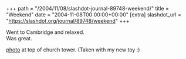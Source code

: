 +++
path = "/2004/11/08/slashdot-journal-89748-weekend/"
title = "Weekend"
date = "2004-11-08T00:00:00+00:00"
[extra]
slashdot_url = "https://slashdot.org/journal/89748/weekend"
+++

<p>Went to Cambridge and relaxed.<br>Was great.</p>
<p><a href="http://www.timwise.co.uk/images/4A5E0007.jpg">photo</a> at top of church tower. (Taken with my new toy<nobr> </nobr>:)</p>

